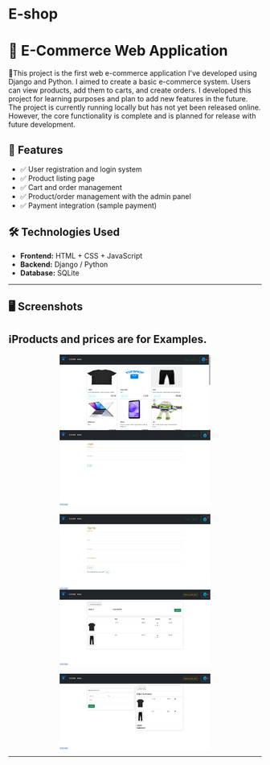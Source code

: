 # E-shop

# 🛒 E-Commerce Web Application

🚀This project is the first web e-commerce application I've developed using Django and Python. I aimed to create a basic e-commerce system. Users can view products, add them to carts, and create orders. I developed this project for learning purposes and plan to add new features in the future. The project is currently running locally but has not yet been released online. However, the core functionality is complete and is planned for release with future development.

## 🚀 Features

- ✅ User registration and login system
- ✅ Product listing page
- ✅ Cart and order management
- ✅ Product/order management with the admin panel
- ✅ Payment integration (sample payment)

## 🛠️ Technologies Used

- **Frontend:** HTML + CSS + JavaScript
- **Backend:** Django / Python
- **Database:** SQLite
---
## 🖥️ Screenshots
## ℹ️Products and prices are for Examples.<br>
<img style="display: block;-webkit-user-select: none;margin: auto;cursor: zoom-in;background-color: hsl(0, 0%, 90%);transition: background-color 300ms;" src="https://raw.githubusercontent.com/yusuf-tufan/E-shop/refs/heads/master/screenshots/homepage.png" width="300" height="150"><img style="display: block;-webkit-user-select: none;margin: auto;cursor: zoom-in;background-color: hsl(0, 0%, 90%);transition: background-color 300ms;" src="https://raw.githubusercontent.com/yusuf-tufan/E-shop/refs/heads/master/screenshots/loginpage.png" width="300" height="150"><br>
<img style="display: block;-webkit-user-select: none;margin: auto;cursor: zoom-in;background-color: hsl(0, 0%, 90%);transition: background-color 300ms;" src="https://raw.githubusercontent.com/yusuf-tufan/E-shop/refs/heads/master/screenshots/signuppage.png" width="300" height="150">
<img style="display: block;-webkit-user-select: none;margin: auto;cursor: zoom-in;background-color: hsl(0, 0%, 90%);transition: background-color 300ms;" src="https://raw.githubusercontent.com/yusuf-tufan/E-shop/refs/heads/master/screenshots/cartpage.png" width="300" height="150"><br>
<img style="display: block;-webkit-user-select: none;margin: auto;cursor: zoom-in;background-color: hsl(0, 0%, 90%);transition: background-color 300ms;" src="https://raw.githubusercontent.com/yusuf-tufan/E-shop/refs/heads/master/screenshots/checkoutpage.png" width="300" height="150">


---
